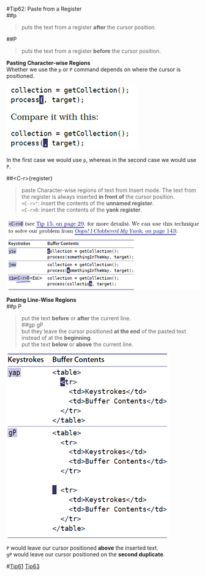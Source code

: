 #Tip62: Paste from a Register  
##p  
>puts the text from a register **after** the cursor position.  
  
##P  
>puts the text from a register **before** the cursor position.  
  
**Pasting Character-wise Regions**  
Whether we use the `p` or `P` command depends on where the cursor is positioned.  
  
![tip62_1](images/tip62_1.png)  
  
In the first case we would use `p`, whereas in the second case we would use `P`.  
  
##&lt;C-r&gt;{register}  
>paste Character-wise regions of text from Insert mode. The text from the register is always inserted **in front of** the cursor position.  
>`<C-r>"`: insert the contents of the **unnamed register**.  
>`<C-r>0`: insert the contents of the **yank register**.  
  
![tip62_2](images/tip62_2.png)  
  
**Pasting Line-Wise Regions**  
##p P  
>put the text **before** or **after** the current line.  
##gp gP  
>but they leave the cursor positioned **at the end** of the pasted text instead of at the **beginning**.  
>put the text **below** or **above** the current line.  
  
![tip62_3](images/tip62_3.png)  
  
`P` would leave our cursor positioned **above** the inserted text.  
`gP` would leave our cursor positioned on the **second duplicate**.  
  
#[Tip61](tip61.md) [Tip63](tip63.md)

